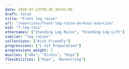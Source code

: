 ```yaml
---
date: 2020-07-22T09:45:39+01:00
draft: false
title: "Front leg raise"
url: "/exercises/front-leg-raise-workout-exercise"
eid: "f-leg-rais"
othernames: ["Standing Leg Raise", "Standing Leg Lift"]
similar: "leg raises"
collections: ["Kick Friendly"]
progressions: ["L-Sit Preparation"]
progressions_weight: 5
muscles: ["Abs", "Glutes", "Hips"]
flexibilities: ["Hips", "Harmstring"]
---
```


